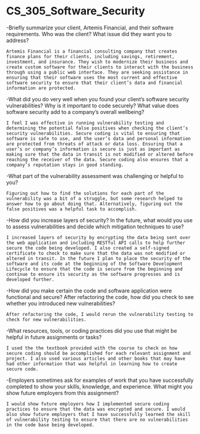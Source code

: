 # CS_305_Software_Security

-Briefly summarize your client, Artemis Financial, and their software requirements. Who was the client? What issue did they want you to address?

```Artemis Financial is a financial consulting company that creates finance plans for their clients, including savings, retirement, investment, and insurance. They wish to modernize their business and create custom software for their clients to interact with the business through using a public web interface. They are seeking assistance in ensuring that their software uses the most current and effective software security to ensure that their client’s data and financial information are protected.```
    
-What did you do very well when you found your client’s software security vulnerabilities? Why is it important to code securely? What value does software security add to a company’s overall wellbeing?

```I feel I was effective in running vulnerability testing and determining the potential false positives when checking the client’s security vulnerabilities. Secure coding is vital to ensuring that software is safe to use, and the user’s data and personal information are protected from threats of attack or data loss. Ensuring that a user’s or company’s information is secure is just as important as making sure that the data in transit is not modified or altered before reaching the receiver of the data. Secure coding also ensures that a company’s reputation stays in good standing.```
    
-What part of the vulnerability assessment was challenging or helpful to you?

```Figuring out how to find the solutions for each part of the vulnerability was a bit of a struggle, but some research helped to answer how to go about doing that. Alternatively, figuring out the false positives was a helpful task to accomplish.```

-How did you increase layers of security? In the future, what would you use to assess vulnerabilities and decide which mitigation techniques to use?

```I increased layers of security by encrypting the data being sent over the web application and including RESTful API calls to help further secure the code being developed. I also created a self-signed certificate to check to make sure that the data was not modified or altered in transit. In the future I plan to place the security of the software and its code at the beginning of the Software Development Lifecycle to ensure that the code is secure from the beginning and continue to ensure its security as the software progresses and is developed further.```

-How did you make certain the code and software application were functional and secure? After refactoring the code, how did you check to see whether you introduced new vulnerabilities?

```After refactoring the code, I would rerun the vulnerability testing to check for new vulnerabilities.```

-What resources, tools, or coding practices did you use that might be helpful in future assignments or tasks?
    
```I used the the textbook provided with the course to check on how secure coding should be accomplished for each relevant assignment and project. I also used various articles and other books that may have had other information that was helpful in learning how to create secure code.```

-Employers sometimes ask for examples of work that you have successfully completed to show your skills, knowledge, and experience. What might you show future employers from this assignment?

```I would show future employers how I implemented secure coding practices to ensure that the data was encrypted and secure. I would also show future employers that I have successfully learned the skill of vulnerability testing to ensure that there are no vulnerabilities in the code base being developed.```
